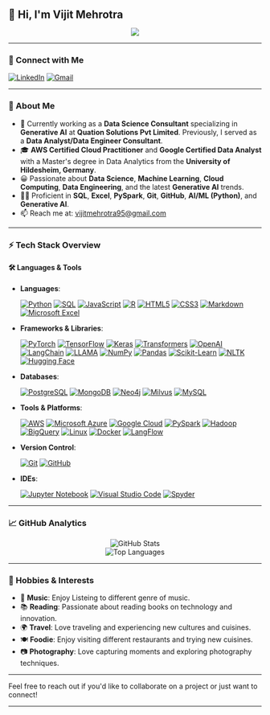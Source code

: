 <h2 style="margin: 0;">👋 Hi, I'm Vijit Mehrotra</h2>

<p align="center">
  <img src="https://readme-typing-svg.herokuapp.com?color=%2336BCF7&lines=Data+Science+Consultant+%7C+3%2B+Years+Experience+%7C+AI+Enthusiast+%7C+Lifelong+Learner&width=1000&height=25">
</p>

---

### 🔗 Connect with Me

[![LinkedIn](https://img.shields.io/badge/LinkedIn-%230077B5.svg?&style=for-the-badge&logo=LinkedIn&logoColor=white)](https://www.linkedin.com/in/vijit-mehrotra-018988130/)
[![Gmail](https://img.shields.io/badge/Gmail-D14836?style=for-the-badge&logo=Gmail&logoColor=white)](mailto:vijitmehrotra95@gmail.com)

---

### 🚀 About Me

- 💼 Currently working as a **Data Science Consultant** specializing in **Generative AI** at **Quation Solutions Pvt Limited**. Previously, I served as a **Data Analyst/Data Engineer Consultant**.
- 🎓 **AWS Certified Cloud Practitioner** and **Google Certified Data Analyst** with a Master's degree in Data Analytics from the **University of Hildesheim, Germany**.
- 😀 Passionate about **Data Science**, **Machine Learning**, **Cloud Computing**, **Data Engineering**, and the latest **Generative AI** trends.
- 👨‍💻 Proficient in **SQL**, **Excel**, **PySpark**, **Git**, **GitHub**, **AI/ML (Python)**, and **Generative AI**.
- 📫 Reach me at: [vijitmehrotra95@gmail.com](mailto:vijitmehrotra95@gmail.com)

---

### ⚡ Tech Stack Overview

#### 🛠 Languages & Tools

- **Languages**:

  [![Python](https://img.shields.io/badge/Python-3670A0?style=for-the-badge&logo=Python&logoColor=ffdd54)](https://www.python.org/)
  [![SQL](https://img.shields.io/badge/SQL-4479A1?style=for-the-badge&logo=MySQL&logoColor=white)](https://www.mysql.com/)
  [![JavaScript](https://img.shields.io/badge/JavaScript-F7DF1E?style=for-the-badge&logo=JavaScript&logoColor=black)](https://developer.mozilla.org/en-US/docs/Web/JavaScript)
  [![R](https://img.shields.io/badge/R-276DC3?style=for-the-badge&logo=R&logoColor=white)](https://www.r-project.org/)
  [![HTML5](https://img.shields.io/badge/HTML5-E34F26?style=for-the-badge&logo=HTML5&logoColor=white)](https://developer.mozilla.org/en-US/docs/Web/HTML)
  [![CSS3](https://img.shields.io/badge/CSS3-1572B6?style=for-the-badge&logo=CSS3&logoColor=white)](https://developer.mozilla.org/en-US/docs/Web/CSS)
  [![Markdown](https://img.shields.io/badge/Markdown-000000?style=for-the-badge&logo=Markdown&logoColor=white)](https://www.markdownguide.org/)
  [![Microsoft Excel](https://img.shields.io/badge/Excel-217346?style=for-the-badge&logo=Microsoft-Excel&logoColor=white)](https://www.microsoft.com/en-us/microsoft-365/excel)

- **Frameworks & Libraries**:

  [![PyTorch](https://img.shields.io/badge/PyTorch-EE4C2C?style=for-the-badge&logo=PyTorch&logoColor=white)](https://pytorch.org/)
  [![TensorFlow](https://img.shields.io/badge/TensorFlow-FF6F00?style=for-the-badge&logo=TensorFlow&logoColor=white)](https://www.tensorflow.org/)
  [![Keras](https://img.shields.io/badge/Keras-D00000?style=for-the-badge&logo=Keras&logoColor=white)](https://keras.io/)
  [![Transformers](https://img.shields.io/badge/Transformers-FFDA57?style=for-the-badge&logo=HuggingFace&logoColor=black)](https://huggingface.co/docs/transformers/index)
  [![OpenAI](https://img.shields.io/badge/OpenAI%20API-412991?style=for-the-badge&logo=OpenAI&logoColor=white)](https://openai.com/api/)
  [![LangChain](https://img.shields.io/badge/LangChain-000000?style=for-the-badge&logo=&logoColor=white)](https://python.langchain.com/en/latest/)
  [![LLAMA](https://img.shields.io/badge/LLAMA-CC0000?style=for-the-badge&logo=&logoColor=white)](https://ai.facebook.com/blog/large-language-model-llama-meta-ai/)
  [![NumPy](https://img.shields.io/badge/NumPy-013243?style=for-the-badge&logo=NumPy&logoColor=white)](https://numpy.org/)
  [![Pandas](https://img.shields.io/badge/Pandas-150458?style=for-the-badge&logo=Pandas&logoColor=white)](https://pandas.pydata.org/)
  [![Scikit-Learn](https://img.shields.io/badge/Scikit--Learn-F7931E?style=for-the-badge&logo=scikit-learn&logoColor=white)](https://scikit-learn.org/)
  [![NLTK](https://img.shields.io/badge/NLTK-0277BD?style=for-the-badge&logo=Python&logoColor=white)](https://www.nltk.org/)
  [![Hugging Face](https://img.shields.io/badge/Hugging%20Face-FF6F00?style=for-the-badge&logo=Hugging%20Face&logoColor=white)](https://huggingface.co/)

  
- **Databases**:

  [![PostgreSQL](https://img.shields.io/badge/PostgreSQL-336791?style=for-the-badge&logo=PostgreSQL&logoColor=white)](https://www.postgresql.org/)
  [![MongoDB](https://img.shields.io/badge/MongoDB-47A248?style=for-the-badge&logo=MongoDB&logoColor=white)](https://www.mongodb.com/)
  [![Neo4j](https://img.shields.io/badge/Neo4j-008CC1?style=for-the-badge&logo=Neo4j&logoColor=white)](https://neo4j.com/)
  [![Milvus](https://img.shields.io/badge/Milvus-20B5AD?style=for-the-badge&logo=Milvus&logoColor=white)](https://milvus.io/)
  [![MySQL](https://img.shields.io/badge/MySQL-4479A1?style=for-the-badge&logo=MySQL&logoColor=white)](https://www.mysql.com/)

- **Tools & Platforms**:

  [![AWS](https://img.shields.io/badge/AWS-FF9900?style=for-the-badge&logo=Amazon-AWS&logoColor=white)](https://aws.amazon.com/)
  [![Microsoft Azure](https://img.shields.io/badge/Microsoft%20Azure-0089D6?style=for-the-badge&logo=Microsoft-Azure&logoColor=white)](https://azure.microsoft.com/)
  [![Google Cloud](https://img.shields.io/badge/Google%20Cloud-4285F4?style=for-the-badge&logo=Google-Cloud&logoColor=white)](https://cloud.google.com/)
  [![PySpark](https://img.shields.io/badge/PySpark-E25A1C?style=for-the-badge&logo=Apache-Spark&logoColor=white)](https://spark.apache.org/docs/latest/api/python/)
  [![Hadoop](https://img.shields.io/badge/Hadoop-66CCFF?style=for-the-badge&logo=Apache-Hadoop&logoColor=black)](https://hadoop.apache.org/)
  [![BigQuery](https://img.shields.io/badge/BigQuery-4285F4?style=for-the-badge&logo=Google-Cloud&logoColor=white)](https://cloud.google.com/bigquery)
  [![Linux](https://img.shields.io/badge/Linux-FCC624?style=for-the-badge&logo=Linux&logoColor=black)](https://www.linux.org/)
  [![Docker](https://img.shields.io/badge/Docker-2496ED?style=for-the-badge&logo=Docker&logoColor=white)](https://www.docker.com/)
  [![LangFlow](https://img.shields.io/badge/LangFlow-FFD700?style=for-the-badge)](https://www.langflow.org//)

- **Version Control**:

  [![Git](https://img.shields.io/badge/Git-F05032?style=for-the-badge&logo=Git&logoColor=white)](https://git-scm.com/)
  [![GitHub](https://img.shields.io/badge/GitHub-181717?style=for-the-badge&logo=GitHub&logoColor=white)](https://github.com/)

- **IDEs**:

  [![Jupyter Notebook](https://img.shields.io/badge/Jupyter-F37626?style=for-the-badge&logo=Jupyter&logoColor=white)](https://jupyter.org/)
  [![Visual Studio Code](https://img.shields.io/badge/VS%20Code-007ACC?style=for-the-badge&logo=Visual-Studio-Code&logoColor=white)](https://code.visualstudio.com/)
  [![Spyder](https://img.shields.io/badge/Spyder%20IDE-FF0000?style=for-the-badge&logo=Spyder%20IDE&logoColor=white)](https://www.spyder-ide.org/)

---

### 📈 GitHub Analytics

<div align="center">
  <img src="https://github-readme-stats.vercel.app/api?username=vijitVM&show_icons=true&theme=radical" alt="GitHub Stats">
  <br>
  <img src="https://github-readme-stats.vercel.app/api/top-langs/?username=vijitVM&layout=compact&theme=radical" alt="Top Languages">
</div>

---

### 🎸 Hobbies & Interests

- 🎵 **Music**: Enjoy Listeing to different genre of music.
- 📚 **Reading**: Passionate about reading books on technology and innovation.
- 🌍 **Travel**: Love traveling and experiencing new cultures and cuisines.
- 🍽️ **Foodie**: Enjoy visiting different restaurants and trying new cuisines.
- 📷 **Photography**: Love capturing moments and exploring photography techniques.
---

<!--
**vijitVM/vijitVM** is a ✨ special ✨ repository because its `README.md` appears on your GitHub profile.
-->

Feel free to reach out if you'd like to collaborate on a project or just want to connect!

---
